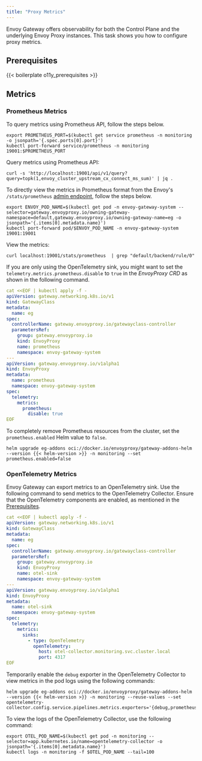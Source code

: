 ```yaml
---
title: "Proxy Metrics"
---
```


Envoy Gateway offers observability for both the Control Plane and the underlying Envoy Proxy instances.
This task shows you how to configure proxy metrics.

## Prerequisites

{{< boilerplate o11y_prerequisites >}}

## Metrics

### Prometheus Metrics

To query metrics using Prometheus API, follow the steps below.

```shell
export PROMETHEUS_PORT=$(kubectl get service prometheus -n monitoring -o jsonpath='{.spec.ports[0].port}')
kubectl port-forward service/prometheus -n monitoring 19001:$PROMETHEUS_PORT
```

Query metrics using Prometheus API:

```shell
curl -s 'http://localhost:19001/api/v1/query?query=topk(1,envoy_cluster_upstream_cx_connect_ms_sum)' | jq . 
```

To directly view the metrics in Prometheus format from the Envoy's `/stats/prometheus` 
[admin endpoint](https://www.envoyproxy.io/docs/envoy/latest/operations/admin), follow the steps below.

```shell
export ENVOY_POD_NAME=$(kubectl get pod -n envoy-gateway-system --selector=gateway.envoyproxy.io/owning-gateway-namespace=default,gateway.envoyproxy.io/owning-gateway-name=eg -o jsonpath='{.items[0].metadata.name}')
kubectl port-forward pod/$ENVOY_POD_NAME -n envoy-gateway-system 19001:19001
```

View the metrics:

```shell
curl localhost:19001/stats/prometheus  | grep "default/backend/rule/0"
```

If you are only using the OpenTelemetry sink, you might want to set the `telemetry.metrics.prometheus.disable` to `true`
in the _EnvoyProxy CRD_ as shown in the following command.

```yaml
cat <<EOF | kubectl apply -f -
apiVersion: gateway.networking.k8s.io/v1
kind: GatewayClass
metadata:
  name: eg
spec:
  controllerName: gateway.envoyproxy.io/gatewayclass-controller
  parametersRef:
    group: gateway.envoyproxy.io
    kind: EnvoyProxy
    name: prometheus
    namespace: envoy-gateway-system
---
apiVersion: gateway.envoyproxy.io/v1alpha1
kind: EnvoyProxy
metadata:
  name: prometheus
  namespace: envoy-gateway-system
spec:
  telemetry:
    metrics:
      prometheus:
        disable: true
EOF
```

To completely remove Prometheus resources from the cluster, set the `prometheus.enabled` Helm value to `false`.

```shell
helm upgrade eg-addons oci://docker.io/envoyproxy/gateway-addons-helm --version {{< helm-version >}} -n monitoring --set prometheus.enabled=false 
```

### OpenTelemetry Metrics

Envoy Gateway can export metrics to an OpenTelemetry sink. Use the following command to send metrics to the 
OpenTelemetry Collector. Ensure that the OpenTelemetry components are enabled, 
as mentioned in the [Prerequisites](#prerequisites).

```yaml
cat <<EOF | kubectl apply -f -
apiVersion: gateway.networking.k8s.io/v1
kind: GatewayClass
metadata:
  name: eg
spec:
  controllerName: gateway.envoyproxy.io/gatewayclass-controller
  parametersRef:
    group: gateway.envoyproxy.io
    kind: EnvoyProxy
    name: otel-sink
    namespace: envoy-gateway-system
---
apiVersion: gateway.envoyproxy.io/v1alpha1
kind: EnvoyProxy
metadata:
  name: otel-sink
  namespace: envoy-gateway-system
spec:
  telemetry:
    metrics:
      sinks:
        - type: OpenTelemetry
          openTelemetry:
            host: otel-collector.monitoring.svc.cluster.local
            port: 4317
EOF
```

Temporarily enable the `debug` exporter in the OpenTelemetry Collector 
to view metrics in the pod logs using the following commands:

```shell
helm upgrade eg-addons oci://docker.io/envoyproxy/gateway-addons-helm --version {{< helm-version >}} -n monitoring --reuse-values --set opentelemetry-collector.config.service.pipelines.metrics.exporters='{debug,prometheus}'

```

To view the logs of the OpenTelemetry Collector, use the following command:

```shell
export OTEL_POD_NAME=$(kubectl get pod -n monitoring --selector=app.kubernetes.io/name=opentelemetry-collector -o jsonpath='{.items[0].metadata.name}')
kubectl logs -n monitoring -f $OTEL_POD_NAME --tail=100

```